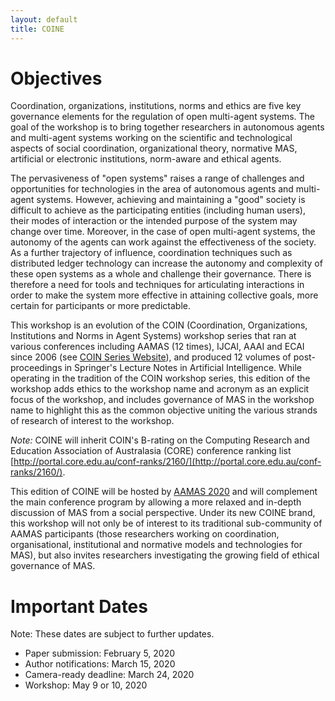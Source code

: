 ```yaml
---
layout: default
title: COINE
---
```


# Objectives

Coordination, organizations, institutions, norms and ethics are five key governance elements for the regulation of open multi-agent systems. The goal of the workshop is to bring together researchers in autonomous agents and multi-agent systems working on the scientific and technological aspects of social coordination, organizational theory, normative MAS, artificial or electronic institutions, norm-aware and ethical agents.

<!--
Coordination, organizations, institutions and norms are four key governance elements, and the COIN workshops constitute a space for debate and exploration of these four elements for the design and use of open systems.
We seek to attract high-quality papers and an active audience to debate mathematical, logical, computational, methodological, implementational, philosophical and pragmatic issues related to the four aspects of COIN. 
-->

The pervasiveness of "open systems" raises a range of challenges and opportunities for technologies in the area of autonomous agents and multi-agent systems. However, achieving and maintaining a "good" society is difficult to achieve as the participating entities (including human users), their modes of interaction or the intended purpose of the system may change over time. Moreover, in the case of open multi-agent systems, the autonomy of the agents can work against the effectiveness of the society. As a further trajectory of influence, coordination techniques such as distributed ledger technology can increase the autonomy and complexity of these open systems as a whole and challenge their governance. There is therefore a need for tools and techniques for articulating interactions in order to make the system more effective in attaining collective goals, more certain for participants or more predictable.

This workshop is an evolution of the COIN (Coordination, Organizations, Institutions and Norms in Agent Systems) workshop series that ran at various conferences including AAMAS (12 times), IJCAI, AAAI and ECAI since 2006 (see [COIN Series Website](http://www2.pcs.usp.br/~coin)), and produced 12 volumes of post-proceedings in Springer's Lecture Notes in Artificial Intelligence. While operating in the tradition of the COIN workshop series, this edition of the workshop adds ethics to the workshop name and acronym as an explicit focus of the workshop, and includes governance of MAS in the workshop name to highlight this as the common objective uniting the various strands of research of interest to the workshop. 

*Note:* COINE will inherit COIN's B-rating on the Computing Research and Education Association of Australasia (CORE) conference ranking list [http://portal.core.edu.au/conf-ranks/2160/](http://portal.core.edu.au/conf-ranks/2160/). 

This edition of COINE will be hosted by [AAMAS 2020](https://aamas2020.conference.auckland.ac.nz/) and will complement the main conference program by allowing a more relaxed and in-depth discussion of MAS from a social perspective. Under its new COINE brand, this workshop will not only be of interest to its traditional sub-community of AAMAS participants (those researchers working on coordination, organisational, institutional and normative models and technologies for MAS), but also invites researchers investigating the growing field of ethical governance of MAS.


# Important Dates

Note: These dates are subject to further updates.

- Paper submission: February 5, 2020
- Author notifications: March 15, 2020
- Camera-ready deadline: March 24, 2020
- Workshop: May 9 or 10, 2020

<!---
- ~~February 7, 2017~~ February 17, 2017: Deadline for paper submissions
- ~~March 2, 2017~~ March 15, 2017: Paper notifications sent
- ~~March 9, 2017~~ March 22, 2017: Camera-ready copy due
- May 8 or 9, 2017: Date of workshop
-->
